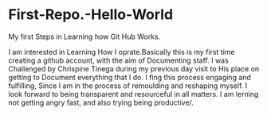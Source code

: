 # First-Repo.-Hello-World
My first Steps in Learning how Git Hub Works.

I am interested in Learning How I oprate.Basically this is my first time creating a github account, with the aim of Documenting staff.
I was Challenged by Chrispine Tinega during my previous day visit to His place on getting to Document everything that I do.
I fing this process engaging and fulfilling, Since I am in the process of remoulding and reshaping myself.
I look forward to being transparent and resourceful in all matters.
I am lerning not getting angry fast, and also trying being productive/.
